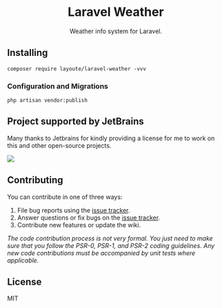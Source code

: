 <h1 align="center">Laravel Weather</h1>

<p align="center">Weather info system for Laravel.</p>

## Installing

```shell
composer require layoute/laravel-weather -vvv
```

### Configuration and Migrations

```shell
php artisan vendor:publish
```

## Project supported by JetBrains

Many thanks to Jetbrains for kindly providing a license for me to work on this and other open-source projects.

[![](https://resources.jetbrains.com/storage/products/company/brand/logos/jb_beam.svg)](https://www.jetbrains.com/?from=https://github.com/overtrue)

## Contributing

You can contribute in one of three ways:

1. File bug reports using the [issue tracker](https://github.com/f4cker/laravel-weather/issues).
2. Answer questions or fix bugs on the [issue tracker](https://github.com/f4cker/laravel-weather/issues).
3. Contribute new features or update the wiki.

_The code contribution process is not very formal. You just need to make sure that you follow the PSR-0, PSR-1, and
PSR-2 coding guidelines. Any new code contributions must be accompanied by unit tests where applicable._

## License

MIT
